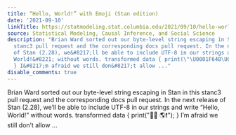 ```yaml
---
title: “Hello, World!” with Emoji (Stan edition)
date: '2021-09-10'
linkTitle: https://statmodeling.stat.columbia.edu/2021/09/10/hello-world-emoji-stan/
source: Statistical Modeling, Causal Inference, and Social Science
description: "Brian Ward sorted out our byte-level string escaping in Stan in this
  stanc3 pull request and the corresponding docs pull request. In the next release
  of Stan (2.28), we&#8217;ll be able to include UTF-8 in our strings and write &#8220;Hello,
  World!&#8221; without words. transformed data { print(\"\U0001F64B\U0001F3FC \U0001F30E❗\");
  } I&#8217;m afraid we still don&#8217;t allow ..."
disable_comments: true
---
```

Brian Ward sorted out our byte-level string escaping in Stan in this stanc3 pull request and the corresponding docs pull request. In the next release of Stan (2.28), we&#8217;ll be able to include UTF-8 in our strings and write &#8220;Hello, World!&#8221; without words. transformed data { print("🙋🏼 🌎❗"); } I&#8217;m afraid we still don&#8217;t allow ...